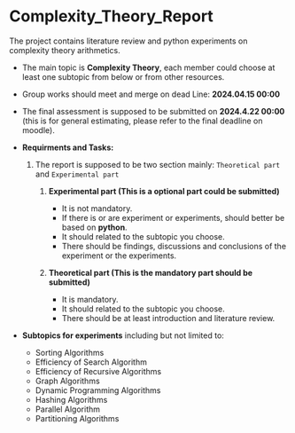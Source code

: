 # Complexity_Theory_Report
The project contains literature review and python experiments on complexity theory arithmetics. 
* The main topic is **Complexity Theory**, each member could choose at least one subtopic from below or from other resources.
* Group works should meet and merge on dead Line: **2024.04.15 00:00**
* The final assessment is supposed to be submitted on **2024.4.22 00:00** (this is for general estimating, please refer to the final deadline on moodle).
* **Requirments and Tasks:**  

  1. The report is supposed to be two section mainly: `Theoretical part` and `Experimental part`

      1. **Experimental part (This is a optional part could be submitted)**

          * It is not mandatory.
          * If there is or are experiment or experiments, should better be based on **python**.
          * It should related to the subtopic you choose.
          * There should be findings, discussions and conclusions of the experiment or the experiments.
      2. **Theoretical part (This is the mandatory part should be submitted)**

          * It is mandatory.
          * It should related to the subtopic you choose.
          * There should be at least introduction and literature review.
* **Subtopics for experiments** including but not limited to:

  * Sorting Algorithms
  * Efficiency of Search Algorithm
  * Efficiency of Recursive Algorithms
  * Graph Algorithms
  * Dynamic Programming Algorithms
  * Hashing Algorithms
  * Parallel Algorithm
  * Partitioning Algorithms
